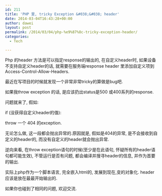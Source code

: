 ```yaml
---
id: 211
title: 'PHP 里, tricky Exception &#038;&#038; header'
date: 2014-03-04T16:43:28+00:00
author: dawei
layout: post
permalink: /2014/03/04/php-%e9%87%8c-tricky-exception-header/
categories:
  - Tech

---
```

Php 的header 方法是可以指定response的输出的, 在自定义header时, 如果设备不支持自定义header的话, 就需要在服务端response header 里添加自定义项到Access-Control-Allow-Headers.

最近在写项目的时候就发现一个非常非常tricky的算做是bug吧.

如果我throw exception 的话, 是应该扔出status是500 或400系列的response.

问题就来了, 假如:

if (没获得自定义header的值):

throw 一个 404 的exception.

无论怎么做, 这一段都会抛出异常的.原因就是, 假如是404的异常, 是不会接收到自定义的header的, 而没有自定义的header就会抛出异常.

逆向来看, 在throw exception语句的时候(至少是在此语句, 怀疑所有的header语句都可能生效), 不管运行是否有问题, 都会编译并搜寻header的信息, 并作为首要的输出.

实际上php作为一个脚本语言, 完全嵌入html的, 发展到现在,变的对象化. header应该是放在最最开始输出的.

如果你也碰到了相同的问题, 欢迎交流.
